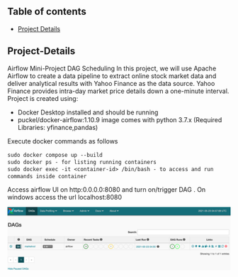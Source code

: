 ## Table of contents
* [Project Details](#Project-Details)

## Project-Details
Airflow Mini-Project DAG Scheduling
In this project, we will use Apache Airflow to create a data pipeline to extract online stock market data and deliver analytical results with Yahoo Finance as the data source. Yahoo Finance provides intra-day market price details down a one-minute interval.
Project is created using:
* Docker Desktop installed and should be running
* puckel/docker-airflow:1.10.9 image comes with python 3.7.x (Required Libraries: yfinance,pandas)

Execute docker commands as follows

```
sudo docker compose up --build
sudo docker ps - for listing running containers
sudo docker exec -it <container-id> /bin/bash - to access and run commands inside container

```

Access airflow UI on http:0.0.0.0:8080 and turn on/trigger DAG . On windows access the url localhost:8080


![Alt text](/images/porject-img1.PNG?raw=true "Airflow webserver")

